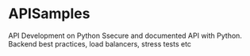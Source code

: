 # APISamples
API Development on Python
Ssecure and documented API with Python. Backend best practices, load balancers, stress tests etc
